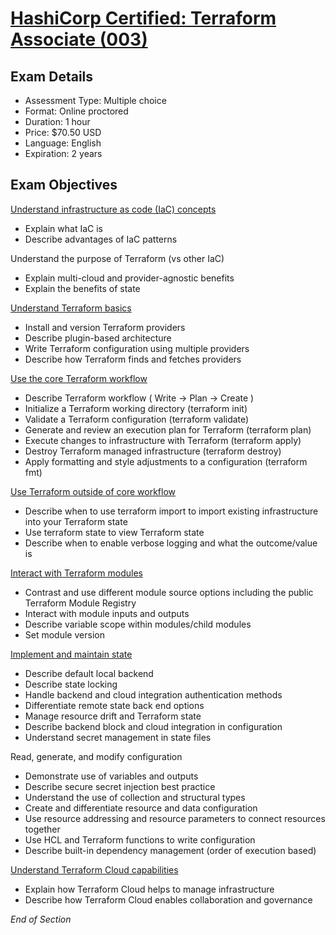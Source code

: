 # [HashiCorp Certified: Terraform Associate (003)](https://www.hashicorp.com/certification/terraform-associate-next)

## Exam Details
* Assessment Type: Multiple choice
* Format: Online proctored
* Duration: 1 hour
* Price:	$70.50 USD
* Language:	English
* Expiration:	2 years

## Exam Objectives

[Understand infrastructure as code (IaC) concepts](https://developer.hashicorp.com/terraform/tutorials/certification-003/associate-study-003#learn-about-infrastructure-as-code-iac)
* Explain what IaC is
* Describe advantages of IaC patterns

Understand the purpose of Terraform (vs other IaC)
* Explain multi-cloud and provider-agnostic benefits
* Explain the benefits of state

[Understand Terraform basics](https://developer.hashicorp.com/terraform/tutorials/certification-003/associate-study-003#review-terraform-fundamentals)
* Install and version Terraform providers
* Describe plugin-based architecture
* Write Terraform configuration using multiple providers
* Describe how Terraform finds and fetches providers

[Use the core Terraform workflow](https://developer.hashicorp.com/terraform/tutorials/certification-003/associate-study-003#navigate-the-core-workflow)
* Describe Terraform workflow ( Write -> Plan -> Create )
* Initialize a Terraform working directory (terraform init)
* Validate a Terraform configuration (terraform validate)
* Generate and review an execution plan for Terraform (terraform plan)
* Execute changes to infrastructure with Terraform (terraform apply)
* Destroy Terraform managed infrastructure (terraform destroy)
* Apply formatting and style adjustments to a configuration (terraform fmt)

[Use Terraform outside of core workflow](https://developer.hashicorp.com/terraform/tutorials/certification-003/associate-study-003#learn-more-subcommands)
* Describe when to use terraform import to import existing infrastructure into your Terraform state
* Use terraform state to view Terraform state
* Describe when to enable verbose logging and what the outcome/value is

[Interact with Terraform modules](https://developer.hashicorp.com/terraform/tutorials/certification-003/associate-study-003#use-and-create-modules)
* Contrast and use different module source options including the public Terraform Module Registry
* Interact with module inputs and outputs
* Describe variable scope within modules/child modules
* Set module version

[Implement and maintain state](https://developer.hashicorp.com/terraform/tutorials/certification-003/associate-study-003#manage-state)
* Describe default local backend
* Describe state locking
* Handle backend and cloud integration authentication methods
* Differentiate remote state back end options
* Manage resource drift and Terraform state
* Describe backend block and cloud integration in configuration
* Understand secret management in state files

Read, generate, and modify configuration
* Demonstrate use of variables and outputs
* Describe secure secret injection best practice
* Understand the use of collection and structural types
* Create and differentiate resource and data configuration
* Use resource addressing and resource parameters to connect resources together
* Use HCL and Terraform functions to write configuration
* Describe built-in dependency management (order of execution based)

[Understand Terraform Cloud capabilities](https://developer.hashicorp.com/terraform/tutorials/certification-003/associate-study-003#understand-terraform-cloud)
* Explain how Terraform Cloud helps to manage infrastructure
* Describe how Terraform Cloud enables collaboration and governance

*End of Section*